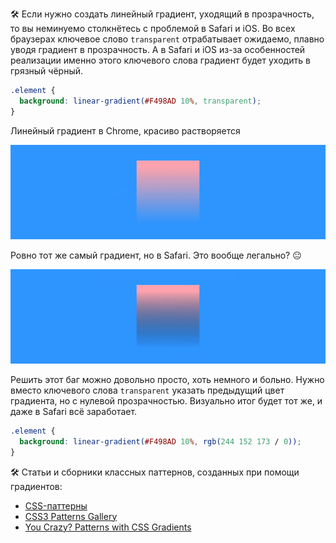 🛠 Если нужно создать линейный градиент, уходящий в прозрачность, то вы неминуемо столкнётесь с проблемой в Safari и iOS. Во всех браузерах ключевое слово `transparent` отрабатывает ожидаемо, плавно уводя градиент в прозрачность. А в Safari и iOS из-за особенностей реализации именно этого ключевого слова градиент будет уходить в грязный чёрный.

```css
.element {
  background: linear-gradient(#F498AD 10%, transparent);
}
```

Линейный градиент в Chrome, красиво растворяется

![Линейный градиент от зелёного в прозрачный](../images/gradient-chrome.png)

Ровно тот же самый градиент, но в Safari. Это вообще легально? 😐

![Линейный градиент от зелёного в грязный чёрный](../images/gradient-safari.png)

Решить этот баг можно довольно просто, хоть немного и больно. Нужно вместо ключевого слова `transparent` указать предыдущий цвет градиента, но с нулевой прозрачностью. Визуально итог будет тот же, и даже в Safari всё заработает.

```css
.element {
  background: linear-gradient(#F498AD 10%, rgb(244 152 173 / 0));
}
```

🛠 Статьи и сборники классных паттернов, созданных при помощи градиентов:

- [CSS-паттерны](http://css.yoksel.ru/css-patterns/)
- [CSS3 Patterns Gallery](http://projects.verou.me/css3patterns/)
- [You Crazy? Patterns with CSS Gradients](https://cssgradient.io/blog/gradient-patterns/)
